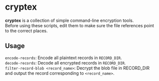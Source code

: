 # cryptex #

**cryptex** is a collection of simple command-line encryption tools.  
Before using these scripts, edit them to make sure the file references point to the correct places.

## Usage ##
`encode-records`: Encode all plaintext records in `RECORD_DIR`.  
`decode-records`: Decode all encrypted records in `RECORD_DIR`.  
`filter-record-blob <record_name>`: Decrypt the blob file in RECORD_DIR and output the record
corresponding to `<record_name>`.
